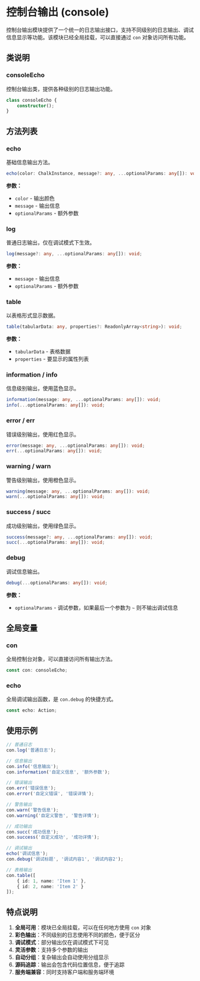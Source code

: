 # 控制台输出 (console)

控制台输出模块提供了一个统一的日志输出接口，支持不同级别的日志输出、调试信息显示等功能。该模块已经全局挂载，可以直接通过 `con` 对象访问所有功能。

## 类说明

### consoleEcho

控制台输出类，提供各种级别的日志输出功能。

```typescript
class consoleEcho {
	constructor();
}
```

## 方法列表

### echo

基础信息输出方法。

```typescript
echo(color: ChalkInstance, message?: any, ...optionalParams: any[]): void;
```

**参数：**

-   `color` - 输出颜色
-   `message` - 输出信息
-   `optionalParams` - 额外参数

### log

普通日志输出，仅在调试模式下生效。

```typescript
log(message?: any, ...optionalParams: any[]): void;
```

**参数：**

-   `message` - 输出信息
-   `optionalParams` - 额外参数

### table

以表格形式显示数据。

```typescript
table(tabularData: any, properties?: ReadonlyArray<string>): void;
```

**参数：**

-   `tabularData` - 表格数据
-   `properties` - 要显示的属性列表

### information / info

信息级别输出，使用蓝色显示。

```typescript
information(message: any, ...optionalParams: any[]): void;
info(...optionalParams: any[]): void;
```

### error / err

错误级别输出，使用红色显示。

```typescript
error(message: any, ...optionalParams: any[]): void;
err(...optionalParams: any[]): void;
```

### warning / warn

警告级别输出，使用橙色显示。

```typescript
warning(message: any, ...optionalParams: any[]): void;
warn(...optionalParams: any[]): void;
```

### success / succ

成功级别输出，使用绿色显示。

```typescript
success(message?: any, ...optionalParams: any[]): void;
succ(...optionalParams: any[]): void;
```

### debug

调试信息输出。

```typescript
debug(...optionalParams: any[]): void;
```

**参数：**

-   `optionalParams` - 调试参数，如果最后一个参数为 `~` 则不输出调试信息

## 全局变量

### con

全局控制台对象，可以直接访问所有输出方法。

```typescript
const con: consoleEcho;
```

### echo

全局调试输出函数，是 `con.debug` 的快捷方式。

```typescript
const echo: Action;
```

## 使用示例

```typescript
// 普通日志
con.log('普通日志');

// 信息输出
con.info('信息输出');
con.information('自定义信息', '额外参数');

// 错误输出
con.err('错误信息');
con.error('自定义错误', '错误详情');

// 警告输出
con.warn('警告信息');
con.warning('自定义警告', '警告详情');

// 成功输出
con.succ('成功信息');
con.success('自定义成功', '成功详情');

// 调试输出
echo('调试信息');
con.debug('调试标题', '调试内容1', '调试内容2');

// 表格输出
con.table([
	{ id: 1, name: 'Item 1' },
	{ id: 2, name: 'Item 2' }
]);
```

## 特点说明

1. **全局可用**：模块已全局挂载，可以在任何地方使用 `con` 对象
2. **彩色输出**：不同级别的日志使用不同的颜色，便于区分
3. **调试模式**：部分输出仅在调试模式下可见
4. **灵活参数**：支持多个参数的输出
5. **自动分组**：复杂输出会自动使用分组显示
6. **源码追踪**：输出会包含代码位置信息，便于追踪
7. **服务端兼容**：同时支持客户端和服务端环境
